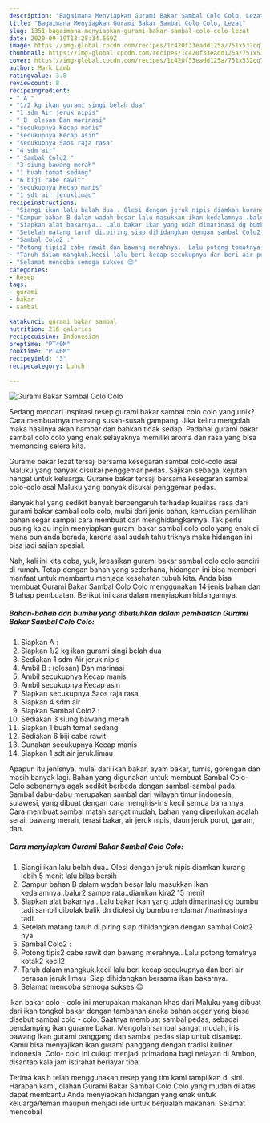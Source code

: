 ```yaml
---
description: "Bagaimana Menyiapkan Gurami Bakar Sambal Colo Colo, Lezat"
title: "Bagaimana Menyiapkan Gurami Bakar Sambal Colo Colo, Lezat"
slug: 1351-bagaimana-menyiapkan-gurami-bakar-sambal-colo-colo-lezat
date: 2020-09-19T13:28:34.569Z
image: https://img-global.cpcdn.com/recipes/1c420f33eadd125a/751x532cq70/gurami-bakar-sambal-colo-colo-foto-resep-utama.jpg
thumbnail: https://img-global.cpcdn.com/recipes/1c420f33eadd125a/751x532cq70/gurami-bakar-sambal-colo-colo-foto-resep-utama.jpg
cover: https://img-global.cpcdn.com/recipes/1c420f33eadd125a/751x532cq70/gurami-bakar-sambal-colo-colo-foto-resep-utama.jpg
author: Mark Lamb
ratingvalue: 3.8
reviewcount: 8
recipeingredient:
- " A "
- "1/2 kg ikan gurami singi belah dua"
- "1 sdm Air jeruk nipis"
- " B  olesan Dan marinasi"
- "secukupnya Kecap manis"
- "secukupnya Kecap asin"
- "secukupnya Saos raja rasa"
- "4 sdm air"
- " Sambal Colo2 "
- "3 siung bawang merah"
- "1 buah tomat sedang"
- "6 biji cabe rawit"
- "secukupnya Kecap manis"
- "1 sdt air jeruklimau"
recipeinstructions:
- "Siangi ikan lalu belah dua.. Olesi dengan jeruk nipis diamkan kurang lebih 5 menit lalu bilas bersih"
- "Campur bahan B dalam wadah besar lalu masukkan ikan kedalamnya..balur2 sampe rata..diamkan kira2 15 menit"
- "Siapkan alat bakarnya.. Lalu bakar ikan yang udah dimarinasi dg bumbu tadi sambil dibolak balik dn diolesi dg bumbu rendaman/marinasinya tadi."
- "Setelah matang taruh di.piring siap dihidangkan dengan sambal Colo2 nya"
- "Sambal Colo2 :"
- "Potong tipis2 cabe rawit dan bawang merahnya.. Lalu potong tomatnya kotak2 kecil2"
- "Taruh dalam mangkuk.kecil lalu beri kecap secukupnya dan beri air perasan jeruk limau. Siap dihidangkan bersama ikan bakarnya."
- "Selamat mencoba semoga sukses 😉"
categories:
- Resep
tags:
- gurami
- bakar
- sambal

katakunci: gurami bakar sambal 
nutrition: 216 calories
recipecuisine: Indonesian
preptime: "PT40M"
cooktime: "PT46M"
recipeyield: "3"
recipecategory: Lunch

---
```



![Gurami Bakar Sambal Colo Colo](https://img-global.cpcdn.com/recipes/1c420f33eadd125a/751x532cq70/gurami-bakar-sambal-colo-colo-foto-resep-utama.jpg)

Sedang mencari inspirasi resep gurami bakar sambal colo colo yang unik? Cara membuatnya memang susah-susah gampang. Jika keliru mengolah maka hasilnya akan hambar dan bahkan tidak sedap. Padahal gurami bakar sambal colo colo yang enak selayaknya memiliki aroma dan rasa yang bisa memancing selera kita.

Gurame bakar lezat tersaji bersama kesegaran sambal colo-colo asal Maluku yang banyak disukai penggemar pedas. Sajikan sebagai kejutan hangat untuk keluarga. Gurame bakar tersaji bersama kesegaran sambal colo-colo asal Maluku yang banyak disukai penggemar pedas.

Banyak hal yang sedikit banyak berpengaruh terhadap kualitas rasa dari gurami bakar sambal colo colo, mulai dari jenis bahan, kemudian pemilihan bahan segar sampai cara membuat dan menghidangkannya. Tak perlu pusing kalau ingin menyiapkan gurami bakar sambal colo colo yang enak di mana pun anda berada, karena asal sudah tahu triknya maka hidangan ini bisa jadi sajian spesial.


Nah, kali ini kita coba, yuk, kreasikan gurami bakar sambal colo colo sendiri di rumah. Tetap dengan bahan yang sederhana, hidangan ini bisa memberi manfaat untuk membantu menjaga kesehatan tubuh kita. Anda bisa membuat Gurami Bakar Sambal Colo Colo menggunakan 14 jenis bahan dan 8 tahap pembuatan. Berikut ini cara dalam menyiapkan hidangannya.

<!--inarticleads1-->

##### Bahan-bahan dan bumbu yang dibutuhkan dalam pembuatan Gurami Bakar Sambal Colo Colo:

1. Siapkan  A :
1. Siapkan 1/2 kg ikan gurami singi belah dua
1. Sediakan 1 sdm Air jeruk nipis
1. Ambil  B : (olesan) Dan marinasi
1. Ambil secukupnya Kecap manis
1. Ambil secukupnya Kecap asin
1. Siapkan secukupnya Saos raja rasa
1. Siapkan 4 sdm air
1. Siapkan  Sambal Colo2 :
1. Sediakan 3 siung bawang merah
1. Siapkan 1 buah tomat sedang
1. Sediakan 6 biji cabe rawit
1. Gunakan secukupnya Kecap manis
1. Siapkan 1 sdt air jeruk.limau


Apapun itu jenisnya, mulai dari ikan bakar, ayam bakar, tumis, gorengan dan masih banyak lagi. Bahan yang digunakan untuk membuat Sambal Colo-Colo sebenarnya agak sedikit berbeda dengan sambal-sambal pada. Sambal dabu-dabu merupakan sambal dari wilayah timur indonesia, sulawesi, yang dibuat dengan cara mengiris-iris kecil semua bahannya. Cara membuat sambal matah sangat mudah, bahan yang diperlukan adalah serai, bawang merah, terasi bakar, air jeruk nipis, daun jeruk purut, garam, dan. 

<!--inarticleads2-->

##### Cara menyiapkan Gurami Bakar Sambal Colo Colo:

1. Siangi ikan lalu belah dua.. Olesi dengan jeruk nipis diamkan kurang lebih 5 menit lalu bilas bersih
1. Campur bahan B dalam wadah besar lalu masukkan ikan kedalamnya..balur2 sampe rata..diamkan kira2 15 menit
1. Siapkan alat bakarnya.. Lalu bakar ikan yang udah dimarinasi dg bumbu tadi sambil dibolak balik dn diolesi dg bumbu rendaman/marinasinya tadi.
1. Setelah matang taruh di.piring siap dihidangkan dengan sambal Colo2 nya
1. Sambal Colo2 :
1. Potong tipis2 cabe rawit dan bawang merahnya.. Lalu potong tomatnya kotak2 kecil2
1. Taruh dalam mangkuk.kecil lalu beri kecap secukupnya dan beri air perasan jeruk limau. Siap dihidangkan bersama ikan bakarnya.
1. Selamat mencoba semoga sukses 😉


Ikan bakar colo - colo ini merupakan makanan khas dari Maluku yang dibuat dari ikan tongkol bakar dengan tambahan aneka bahan segar yang biasa disebut sambal colo - colo. Saatnya membuat sambal pedas, sebagai pendamping ikan gurame bakar. Mengolah sambal sangat mudah, iris bawang Ikan gurami panggang dan sambal pedas siap untuk disantap. Kamu bisa menyajikan ikan gurami panggang dengan tradisi kuliner Indonesia. Colo- colo ini cukup menjadi primadona bagi nelayan di Ambon, disantap kala jam istirahat berlayar tiba. 

Terima kasih telah menggunakan resep yang tim kami tampilkan di sini. Harapan kami, olahan Gurami Bakar Sambal Colo Colo yang mudah di atas dapat membantu Anda menyiapkan hidangan yang enak untuk keluarga/teman maupun menjadi ide untuk berjualan makanan. Selamat mencoba!
